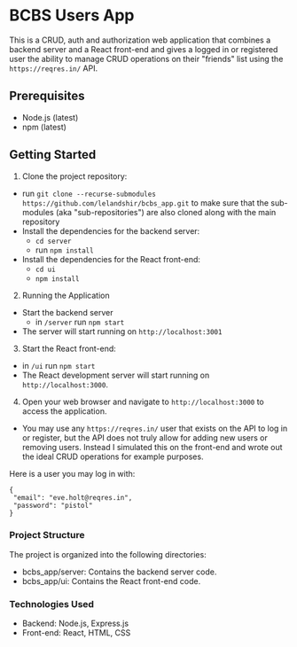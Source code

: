 # BCBS Users App

This is a CRUD, auth and authorization web application that combines a backend server and a React front-end and gives a logged in or registered user the ability to manage CRUD operations on their "friends" list using the `https://reqres.in/` API.

## Prerequisites

- Node.js (latest)
- npm (latest)

## Getting Started

1. Clone the project repository:
 - run `git clone --recurse-submodules https://github.com/lelandshir/bcbs_app.git` to make sure that the sub-modules (aka "sub-repositories") are also cloned along with the main repository
 - Install the dependencies for the backend server:
    - `cd server`
    - run `npm install`
- Install the dependencies for the React front-end:
    -  `cd ui`
    - `npm install`

2. Running the Application
 - Start the backend server
    - in `/server` run `npm start`
 - The server will start running on `http://localhost:3001`

3. Start the React front-end:
 - in `/ui` run `npm start`
- The React development server will start running on `http://localhost:3000`.

4. Open your web browser and navigate to `http://localhost:3000` to access the application.
 - You may use any `https://reqres.in/` user that exists on the API to log in or register, but the API does not truly allow for adding new users or removing users. Instead I simulated this on the front-end and wrote out the ideal CRUD operations for example purposes.

 Here is a user you may log in with:
 ```
 {
  "email": "eve.holt@reqres.in",
  "password": "pistol"
}
 ```

### Project Structure
The project is organized into the following directories:
- bcbs_app/server: Contains the backend server code.
- bcbs_app/ui: Contains the React front-end code.

### Technologies Used
- Backend: Node.js, Express.js
- Front-end: React, HTML, CSS